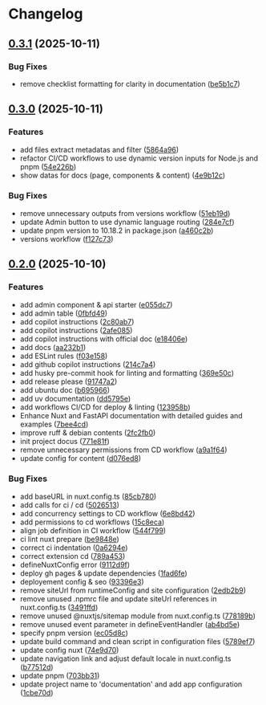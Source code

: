 # Changelog

## [0.3.1](https://github.com/KevinDeBenedetti/documentation/compare/v0.3.0...v0.3.1) (2025-10-11)


### Bug Fixes

* remove checklist formatting for clarity in documentation ([be5b1c7](https://github.com/KevinDeBenedetti/documentation/commit/be5b1c75f3895eb136c097bb33cf46afcd0ddabc))

## [0.3.0](https://github.com/KevinDeBenedetti/documentation/compare/v0.2.0...v0.3.0) (2025-10-11)


### Features

* add files extract metadatas and filter ([5864a96](https://github.com/KevinDeBenedetti/documentation/commit/5864a9690f9cdd4d2dcdb70c623701da64a0fb0e))
* refactor CI/CD workflows to use dynamic version inputs for Node.js and pnpm ([54e226b](https://github.com/KevinDeBenedetti/documentation/commit/54e226bf21ba9fb947e020c2c1542f344f140789))
* show datas for docs (page, components & content) ([4e9b12c](https://github.com/KevinDeBenedetti/documentation/commit/4e9b12c92ad0ff1bfaba47b8aaeb07c73b6d6b56))


### Bug Fixes

* remove unnecessary outputs from versions workflow ([51eb19d](https://github.com/KevinDeBenedetti/documentation/commit/51eb19d438cf061a61ffc477448d886f9461ccc1))
* update Admin button to use dynamic language routing ([284e7cf](https://github.com/KevinDeBenedetti/documentation/commit/284e7cf46163f8777020612070ecf07794ebdd67))
* update pnpm version to 10.18.2 in package.json ([a460c2b](https://github.com/KevinDeBenedetti/documentation/commit/a460c2b618b698ae645c99c3b901c9102d74e83a))
* versions workflow ([f127c73](https://github.com/KevinDeBenedetti/documentation/commit/f127c736c18ad325596a3d587003f857034a0259))

## [0.2.0](https://github.com/KevinDeBenedetti/documentation/compare/v0.1.0...v0.2.0) (2025-10-10)


### Features

* add admin component & api starter ([e055dc7](https://github.com/KevinDeBenedetti/documentation/commit/e055dc76629b07bc862a384747e5bcd4904becb6))
* add admin table ([0fbfd49](https://github.com/KevinDeBenedetti/documentation/commit/0fbfd49a5d70f3189d07b515d3c050de9018c214))
* add copilot instructions ([2c80ab7](https://github.com/KevinDeBenedetti/documentation/commit/2c80ab74c81f4b94bc4931d0ac74f6b47952fe0e))
* add copilot instructions ([2afe085](https://github.com/KevinDeBenedetti/documentation/commit/2afe0855fe6a00493e147796176eeb5cfc3131fa))
* add copilot instructions with official doc ([e18406e](https://github.com/KevinDeBenedetti/documentation/commit/e18406e76371c84c33449f3c7a92f004eb3c00ee))
* add docs ([aa232b1](https://github.com/KevinDeBenedetti/documentation/commit/aa232b106716bf081b7cc345bdbbea0d79eb022e))
* add ESLint rules ([f03e158](https://github.com/KevinDeBenedetti/documentation/commit/f03e1582af6eaad0582645ce751327bae05d6e76))
* add github copilot instructions ([214c7a4](https://github.com/KevinDeBenedetti/documentation/commit/214c7a4e77e40df07f92c2cdc93f93248c5d7566))
* add husky pre-commit hook for linting and formatting ([369e50c](https://github.com/KevinDeBenedetti/documentation/commit/369e50c15fbb7031f5e55f6ad73b834ff8df565c))
* add release please ([91747a2](https://github.com/KevinDeBenedetti/documentation/commit/91747a2465411f769350cef76a52eb86c777e1bb))
* add ubuntu doc ([b695966](https://github.com/KevinDeBenedetti/documentation/commit/b6959669fc4057308749d2ba52b8b603e2bb18ef))
* add uv documentation ([dd5795e](https://github.com/KevinDeBenedetti/documentation/commit/dd5795ea8307347b111a842a55152be0d990b858))
* add workflows CI/CD for deploy & linting ([123958b](https://github.com/KevinDeBenedetti/documentation/commit/123958b2863e727e6b08dc489c8e0ac09e3d76e0))
* Enhance Nuxt and FastAPI documentation with detailed guides and examples ([7bee4cd](https://github.com/KevinDeBenedetti/documentation/commit/7bee4cd3a151dfaf54b968d3529d2d6907d9f4c9))
* improve ruff & debian contents ([2fc2fb0](https://github.com/KevinDeBenedetti/documentation/commit/2fc2fb0a17a1b5050c645681a094864bcb198538))
* init project docus ([771e81f](https://github.com/KevinDeBenedetti/documentation/commit/771e81feba87456b78ed75c2bde0c3c1d29bdaf5))
* remove unnecessary permissions from CD workflow ([a9a1f64](https://github.com/KevinDeBenedetti/documentation/commit/a9a1f64e45c3b3e6274d62fbf68378d353a69dc5))
* update config for content ([d076ed8](https://github.com/KevinDeBenedetti/documentation/commit/d076ed8fb003eb2b44c950653e266fb69825d150))


### Bug Fixes

* add baseURL in nuxt.config.ts ([85cb780](https://github.com/KevinDeBenedetti/documentation/commit/85cb7807382f8cf4022d33cf9557cdfd9d4a116c))
* add calls for ci / cd ([5026513](https://github.com/KevinDeBenedetti/documentation/commit/5026513679ad433ad371896384f87138314861a5))
* add concurrency settings to CD workflow ([6e8bd42](https://github.com/KevinDeBenedetti/documentation/commit/6e8bd42a055f6cee42f65e73936929f5f52c8d51))
* add permissions to cd workflows ([15c8eca](https://github.com/KevinDeBenedetti/documentation/commit/15c8ecab66db87f1eb6cbc199ed00b1de756521e))
* align job definition in CI workflow ([544f799](https://github.com/KevinDeBenedetti/documentation/commit/544f7991fdb82ab71d04a9c85a06c1a3de58e0d6))
* ci lint nuxt prepare ([be9848e](https://github.com/KevinDeBenedetti/documentation/commit/be9848e8a9094de5e0933822284282f9a716f410))
* correct ci indentation ([0a6294e](https://github.com/KevinDeBenedetti/documentation/commit/0a6294e7cf0086107cc7200cad14328a0c85f7df))
* correct extension cd ([789a453](https://github.com/KevinDeBenedetti/documentation/commit/789a453c78bc0c6fcf8d88bde8051ec3c583fe7c))
* defineNuxtConfig error ([9112d9f](https://github.com/KevinDeBenedetti/documentation/commit/9112d9f2f332c94fea28b88339bf583cd3af27e7))
* deploy gh pages & update dependencies ([1fad6fe](https://github.com/KevinDeBenedetti/documentation/commit/1fad6fe738ebd6d71502c4e7fa54b2ce788b4716))
* deployement config & seo ([93396e3](https://github.com/KevinDeBenedetti/documentation/commit/93396e3a1411b80da93dc5c8313f9c8da942e82d))
* remove siteUrl from runtimeConfig and site configuration ([2edb2b9](https://github.com/KevinDeBenedetti/documentation/commit/2edb2b920df2af6ecc1449aa0d22219b55108baa))
* remove unused .npmrc file and update siteUrl references in nuxt.config.ts ([3491ffd](https://github.com/KevinDeBenedetti/documentation/commit/3491ffdcf22a639e14128e727b5d3eca2cf905b3))
* remove unused @nuxtjs/sitemap module from nuxt.config.ts ([778189b](https://github.com/KevinDeBenedetti/documentation/commit/778189bffdbcd5e74ed78c1d1ec442a67232c594))
* remove unused event parameter in defineEventHandler ([ab4bd5e](https://github.com/KevinDeBenedetti/documentation/commit/ab4bd5ed18420f463ee3fea4e328439d8e8c91f5))
* specify pnpm version ([ec05d8c](https://github.com/KevinDeBenedetti/documentation/commit/ec05d8cc2dfe7a38021059343a25f8abc7cbd55b))
* update build command and clean script in configuration files ([5789ef7](https://github.com/KevinDeBenedetti/documentation/commit/5789ef790c0b5ecb0ab5bbaa6ba1120296366658))
* update config nuxt ([74e9d70](https://github.com/KevinDeBenedetti/documentation/commit/74e9d7025d0e35dac37d23e3f78946f4edce987e))
* update navigation link and adjust default locale in nuxt.config.ts ([b77512d](https://github.com/KevinDeBenedetti/documentation/commit/b77512d3df2c7efd817bea631150884b749dcadf))
* update pnpm ([703bb31](https://github.com/KevinDeBenedetti/documentation/commit/703bb3118bd1932d17672c1415f000b8b63b8d1c))
* update project name to 'documentation' and add app configuration ([1cbe70d](https://github.com/KevinDeBenedetti/documentation/commit/1cbe70dfcceb7fc69e153753763e8b91703981eb))
